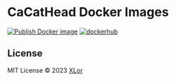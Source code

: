 # CaCatHead Docker Images

[![Publish Docker image](https://github.com/CaCatHead/docker/actions/workflows/ci.yml/badge.svg)](https://github.com/CaCatHead/docker/actions/workflows/ci.yml) [![dockerhub](https://img.shields.io/docker/v/yjl9903/sandbox?sort=date)](https://hub.docker.com/r/yjl9903/sandbox)

## License

MIT License © 2023 [XLor](https://github.com/yjl9903)
